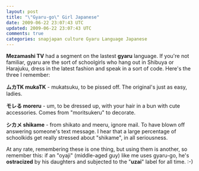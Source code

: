 ```yaml
---           
layout: post
title: "\"Gyaru-go\" Girl Japanese"
date: 2009-06-22 23:07:43 UTC
updated: 2009-06-22 23:07:43 UTC
comments: true
categories: snapjapan culture Gyaru Language Japanese
---
```

 

**Mezamashi TV** had a segment on the lastest **gyaru** language. If you're not familiar, gyaru are the sort of schoolgirls who hang out in Shibuya or Harajuku, dress in the latest fashion and speak in a sort of code. Here's the three I remember: 





**ムカTK mukaTK** - mukatsuku, to be pissed off. The original's just as easy, ladies.


**モレる moreru** - um, to be dressed up, with your hair in a bun with cute accessories. Comes from "moritsukeru" to decorate. 


**シカメ shikame** - from shikato and meeru, ignore mail. To have blown off answering someone's text message. I hear that a large percentage of schoolkids get really stressed about "shikame", in all seriousness. 





At any rate, remembering these is one thing, but using them is another, so remember this: if an "oyaji" (middle-aged guy) like me uses gyaru-go, he's **ostracized** by his daughters and subjected to the "**uzai**" label for all time. :-)

